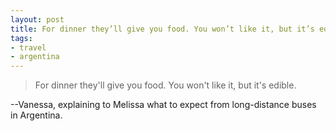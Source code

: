 ```yaml
---
layout: post
title: For dinner they’ll give you food. You won’t like it, but it’s edible.
tags:
- travel
- argentina
---
```

> For dinner they'll give you food. You won't like it, but it's edible.

--Vanessa, explaining to Melissa what to expect from long-distance buses in Argentina. 

